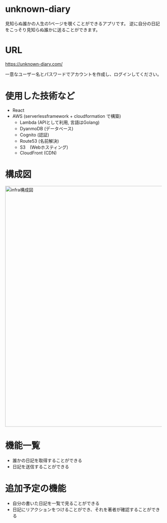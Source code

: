 # unknown-diary
見知らぬ誰かの人生の1ページを覗くことができるアプリです。
逆に自分の日記をこっそり見知らぬ誰かに送ることができます。

# URL
https://unknown-diary.com/

一意なユーザー名とパスワードでアカウントを作成し、ログインしてください。

# 使用した技術など
- React
- AWS (serverlessframework + cloudformation で構築)
  - Lambda (APIとして利用, 言語はGolang)
  - DyanmoDB (データベース)
  - Cognito (認証)
  - Route53 (名前解決)
  - S3　(Webホスティング)
  - CloudFront (CDN)


# 構成図
<img width="775" alt="infra構成図" src="https://user-images.githubusercontent.com/53635209/114696010-2ac1ed80-9d57-11eb-94d4-a0bf1a3505bf.png">
  
# 機能一覧
- 誰かの日記を取得することができる
- 日記を送信することができる

# 追加予定の機能
- 自分の書いた日記を一覧で見ることができる
- 日記にリアクションをつけることができ、それを著者が確認することができる
